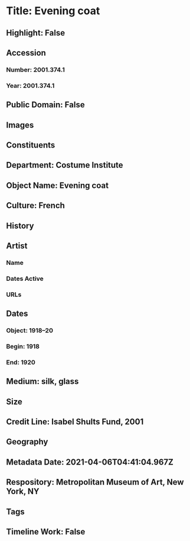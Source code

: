 # Title: Evening coat
## Highlight: False
## Accession
### Number: 2001.374.1
### Year: 2001.374.1
## Public Domain: False
## Images
## Constituents
## Department: Costume Institute
## Object Name: Evening coat
## Culture: French
## History
## Artist
### Name
### Dates Active
### URLs
## Dates
### Object: 1918–20
### Begin: 1918
### End: 1920
## Medium: silk, glass
## Size
## Credit Line: Isabel Shults Fund, 2001
## Geography
## Metadata Date: 2021-04-06T04:41:04.967Z
## Respository: Metropolitan Museum of Art, New York, NY
## Tags
## Timeline Work: False
